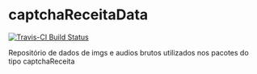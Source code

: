 # captchaReceitaData
[![Travis-CI Build Status](https://travis-ci.org/decryptr/captchaReceitaData.svg?branch=master)](https://travis-ci.org/decryptr/captchaReceitaData)

Repositório de dados de imgs e audios brutos utilizados nos pacotes do tipo captchaReceita
